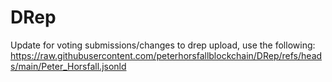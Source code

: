 # DRep

Update for voting submissions/changes to drep upload, use the following: https://raw.githubusercontent.com/peterhorsfallblockchain/DRep/refs/heads/main/Peter_Horsfall.jsonld
